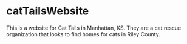 # catTailsWebsite

This is a website for Cat Tails in Manhattan, KS. They are a cat rescue organization that looks to find homes for cats in Riley County.
